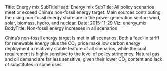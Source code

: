 ﻿Title: Energy mix
SubTitleHead: Energy mix
SubTitle: All policy scenarios meet or exceed China’s non-fossil energy target. Main sources contributing the rising non-fossil energy share are in the power generation sector: wind, solar, biomass, hydro, and nuclear.
Date: 2015-11-29
Viz: energy_mix
BodyTitle: Non-fossil energy increases in all scenarios

China’s non-fossil energy target is met in all scenarios. Both a feed-in tariff for renewable energy plus the CO₂ price make low carbon energy deployment a relatively stable feature of all scenarios, while the coal requirement is highly sensitive to the level of policy stringency. Natural gas and oil demand are far less sensitive, given their lower CO₂ content and lack of substitutes in some uses.
